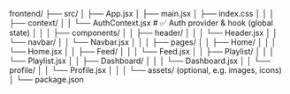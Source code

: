 frontend/
├── src/
│   ├── App.jsx
│   ├── main.jsx
│   ├── index.css
│   │
│   ├── context/
│   │   └── AuthContext.jsx        # ✅ Auth provider & hook (global state)
│   │
│   ├── components/
│   │   ├── header/
│   │   │   └── Header.jsx
│   │   └── navbar/
│   │       └── Navbar.jsx
│   │
│   ├── pages/
│   │   ├── Home/
│   │   │   └── Home.jsx
│   │   ├── Feed/
│   │   │   └── Feed.jsx
│   │   ├── Playlist/
│   │   │   └── Playlist.jsx
│   │   ├── Dashboard/
│   │   │   └── Dashboard.jsx
│   │   └── profile/
│   │       └── Profile.jsx
│   │
│   └── assets/ (optional, e.g. images, icons)
│
└── package.json
